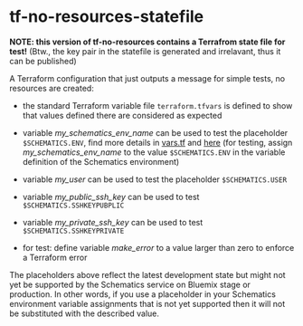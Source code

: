 # tf-no-resources-statefile

**NOTE: this version of tf-no-resources contains a Terrafrom state file for test!**
(Btw., the key pair in the statefile is generated and irrelavant, thus it can be published)

A Terraform configuration that just outputs a message for simple tests, no resources are created:
- the standard Terraform variable file ```terraform.tfvars``` is defined to show that values defined there are
  considered as expected
- variable _my_schematics_env_name_ can be used to test the placeholder ```$SCHEMATICS.ENV```, find more details in [vars.tf](https://github.ibm.com/schematicsexamples/tf-no-resources/blob/master/vars.tf) and [here](https://github.ibm.com/blueprint/blueprint-workers#special-variables-and-placeholders-for-schematics-environments)
  (for testing, assign _my_schematics_env_name_ to the value ```$SCHEMATICS.ENV``` in the variable definition
  of the Schematics environment)
- variable _my_user_ can be used to test the placeholder ```$SCHEMATICS.USER```

- variable _my_public_ssh_key_ can be used to test ```$SCHEMATICS.SSHKEYPUBPLIC```
- variable _my_private_ssh_key_ can be used to test ```$SCHEMATICS.SSHKEYPRIVATE```
- for test: define variable _make_error_ to a value larger than zero to enforce a Terraform error

The placeholders above reflect the latest development state but might not yet be supported by the Schematics service on
Bluemix stage or production. In other words, if you use a placeholder in your Schematics environment variable
assignments that is not yet supported then it will not be substituted with the described value.
